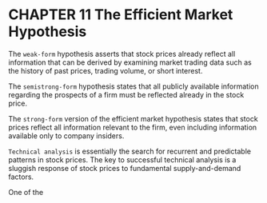 # CHAPTER 11 The Efficient Market Hypothesis

The `weak-form` hypothesis asserts that stock prices already reflect all information that can be derived by examining market trading data such as the history of past prices, trading volume, or short interest.

The `semistrong-form` hypothesis states that all publicly available information regarding the prospects of a firm must be reflected already in the stock price.

The `strong-form` version of the efficient market hypothesis states that stock prices reflect all information relevant to the firm, even including information available only to company insiders.

`Technical analysis` is essentially the search for recurrent and predictable patterns in stock prices. The key to successful technical analysis is a sluggish response of stock prices to fundamental supply-and-demand factors.

One of the 

